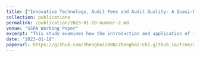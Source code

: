 ```yaml
---
title: ["Innovative Technology, Audit Fees and Audit Quality: A Quasi-Experiment from China"](https://papers.ssrn.com/sol3/papers.cfm?abstract_id=4200994)
collection: publications
permalink: /publication/2023-01-18-number-2.md
venue: "SSRN Working Paper"
excerpt: "This study examines how the introduction and application of innovative technology affect audit fees and audit quality."
date: "2023-01-18"
paperurl: https://github.com/Zhenghai2000/Zhenghai-Chi.github.io/tree/master/files/working_paper2.pdf
---
```

